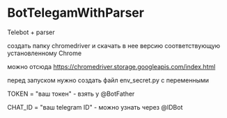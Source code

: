 # BotTelegamWithParser
Telebot + parser

создать папку chromedriver и скачать в нее версию соответствующую установленному Chrome

можно отсюда https://chromedriver.storage.googleapis.com/index.html

перед запуском нужно создать файл env_secret.py с переменными

TOKEN = "ваш токен" - взять у @BotFather

CHAT_ID = "ваш telegram ID" - можно узнать через @IDBot


